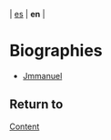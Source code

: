 | [es](../español/biografias.md) | **en** |

# Biographies

- [Jmmanuel](./biographies/jmmanuel.md)


## Return to

[Content](./content.md)
